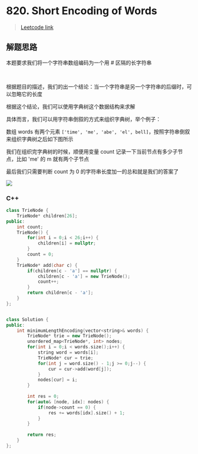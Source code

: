 # 820. Short Encoding of Words

> [Leetcode link](https://leetcode.com/problems/short-encoding-of-words/)



## 解题思路

本题要求我们将一个字符串数组编码为一个用 # 区隔的长字符串

<br />

根据题目的描述，我们的出一个结论：当一个字符串是另一个字符串的后缀时，可以忽略它的长度

根据这个结论，我们可以使用字典树这个数据结构来求解

具体而言，我们可以用字符串倒叙的方式来组织字典树，举个例子：

数组 words 有两个元素 `['time', 'me', 'abe', 'el', bell]`，按照字符串倒叙来组织字典树之后如下图所示

我们在组织完字典树的时候，顺便用变量 count 记录一下当前节点有多少子节点，比如 'me' 的 m 就有两个子节点

最后我们只需要判断 count 为 0 的字符串长度加一的总和就是我们的答案了

![](https://assets.leetcode-cn.com/solution-static/820/2.jpg)



### C++

```cpp
class TrieNode {
    TrieNode* children[26];
public:
    int count;
    TrieNode() {
        for(int i = 0;i < 26;i++) {
            children[i] = nullptr;
        }
        count = 0;
    }
    TrieNode* add(char c) {
        if(children[c - 'a'] == nullptr) {
            children[c - 'a'] = new TrieNode();
            count++;
        }
        return children[c - 'a'];
    }
};


class Solution {
public:
    int minimumLengthEncoding(vector<string>& words) {
        TrieNode* trie = new TrieNode();
        unordered_map<TrieNode*, int> nodes;
        for(int i = 0;i < words.size();i++) {
            string word = words[i];
            TrieNode* cur = trie;
            for(int j = word.size() - 1;j >= 0;j--) {
                cur = cur->add(word[j]);
            }
            nodes[cur] = i;
        }
        
        int res = 0;
        for(auto& [node, idx]: nodes) {
            if(node->count == 0) {
                res += words[idx].size() + 1;
            }
        }
        
        return res;
    }
};
```


